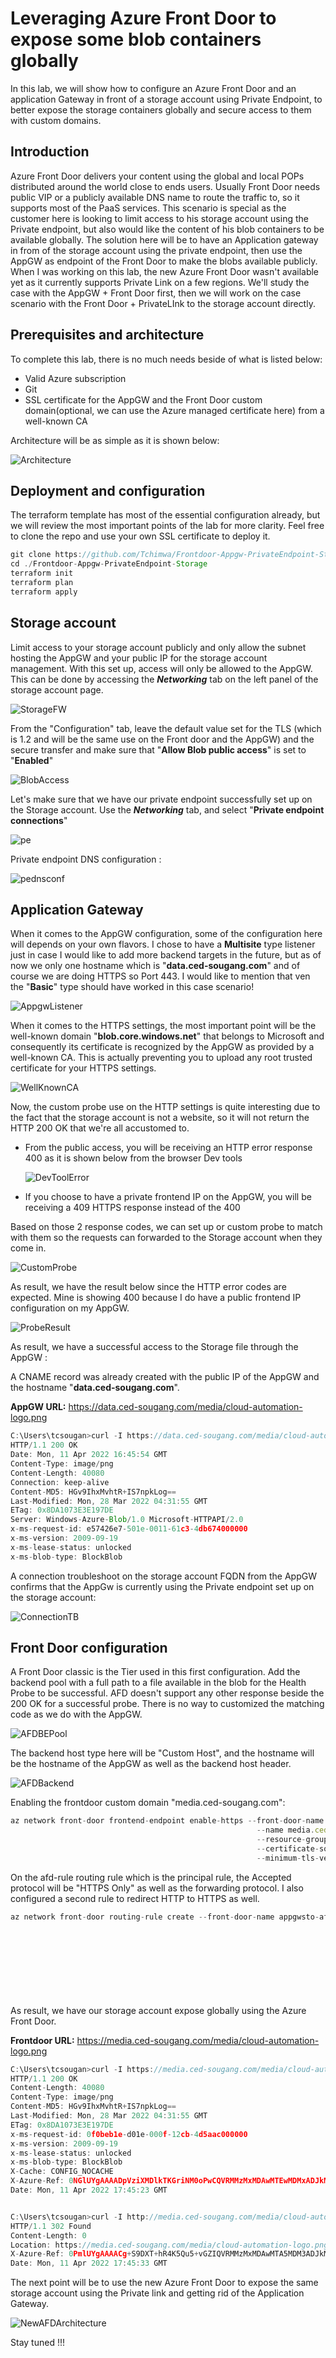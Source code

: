 # Leveraging Azure Front Door to expose some blob containers globally

In this lab, we will show how to configure an Azure Front Door and an application Gateway in front of a storage account using Private Endpoint, to better expose the storage containers globally and secure access to them with custom domains.

## Introduction

Azure Front Door delivers your content using the global and local POPs distributed around the world close to ends users. Usually Front Door needs public VIP or a publicly available DNS name to route the traffic to, so it supports most of the PaaS services. This scenario is special as the customer here is looking to limit access to his storage account using the Private endpoint, but also would like the content of his blob containers to be available globally. The solution here will be to have an Application gateway in from of the storage account using the private endpoint, then use the AppGW as endpoint of the Front Door to make the blobs available publicly.
When I was working on this lab, the new Azure Front Door wasn't available yet as it currently supports Private Link on a few regions. We'll study the case with the AppGW + Front Door first, then we will work on the case scenario with the Front Door + PrivateLInk to the storage account directly.

## Prerequisites and architecture

To complete this lab, there is no much needs beside of what is listed below:

- Valid Azure subscription
- Git
- SSL certificate for the AppGW and the Front Door custom domain(optional, we can use the Azure managed certificate here) from a well-known CA

Architecture will be as simple as it is shown below:

![Architecture](https://github.com/Tchimwa/Frontdoor-Appgw-Storage/blob/main/images/Architecture.png)

## Deployment and configuration

The terraform template has most of the essential configuration already, but we will review the most important points of the lab for more clarity. Feel free to clone the repo and use your own SSL certificate to deploy it.  

```typescript
git clone https://github.com/Tchimwa/Frontdoor-Appgw-PrivateEndpoint-Storage.git
cd ./Frontdoor-Appgw-PrivateEndpoint-Storage
terraform init
terraform plan 
terraform apply
```

## Storage account

Limit access to your storage account publicly and only allow the subnet hosting the AppGW and your public IP for the storage account management. With this set up, access will only be allowed to the AppGW. This  can be done by accessing the ***Networking*** tab on the left panel of the storage account page.

![StorageFW](https://github.com/Tchimwa/Frontdoor-Appgw-Storage/blob/main/images/StorageFirewalls.png)

From the "Configuration" tab, leave the default value set for the TLS (which is 1.2 and will be the same use on the Front door and the AppGW) and the secure transfer and make sure that  "**Allow Blob public access**" is set to "**Enabled**"

![BlobAccess](https://github.com/Tchimwa/Frontdoor-Appgw-Storage/blob/main/images/BlobAccess.png)

Let's make sure that we have our private endpoint successfully set up on the Storage account. Use the ***Networking*** tab, and select "**Private endpoint connections**"

![pe](https://github.com/Tchimwa/Frontdoor-Appgw-Storage/blob/main/images/pe.png)

Private endpoint DNS configuration :

![pednsconf](https://github.com/Tchimwa/Frontdoor-Appgw-Storage/blob/main/images/pednsconf.png)

## Application Gateway

When it comes to the AppGW configuration, some of the configuration here will depends on your own flavors. I chose to have a **Multisite** type listener just in case I would like to add more backend targets in the future, but as of now we only one hostname which is "**data.ced-sougang.com**" and of course we are doing HTTPS so Port 443. I would like to mention that ven the "**Basic**" type should have worked in this case scenario!

![AppgwListener](https://github.com/Tchimwa/Frontdoor-Appgw-Storage/blob/main/images/AppgwListener.png)

When it comes to the HTTPS settings, the most important point will be the well-known domain "**blob.core.windows.net**" that belongs to Microsoft and consequently its certificate is recognized by the AppGW as provided by a well-known CA. This is actually preventing you to upload any root trusted certificate for your HTTPS settings.

![WellKnownCA](https://github.com/Tchimwa/Frontdoor-Appgw-Storage/blob/main/images/WellKnownCA.png)

Now, the custom probe use on the HTTP settings is quite interesting due to the fact that the storage account is not a website, so it will not return the HTTP 200 OK that we're all accustomed to.

- From the public access, you will be receiving an HTTP error response 400 as it is shown below from the browser Dev tools

    ![DevToolError](https://github.com/Tchimwa/Frontdoor-Appgw-Storage/blob/main/images/DevToolError.png)
    
- If you choose to have a private frontend IP on the AppGW, you will be receiving a 409 HTTPS response instead of the 400

Based on those 2 response codes, we can set up or custom probe to match with them so the requests can forwarded to the Storage account when they come in.

   ![CustomProbe](https://github.com/Tchimwa/Frontdoor-Appgw-Storage/blob/main/images/CustomProbe.png)
    
As result, we have the result below since the HTTP error codes are expected. Mine is showing 400 because I do have a public frontend IP configuration on my AppGW.

   ![ProbeResult](https://github.com/Tchimwa/Frontdoor-Appgw-Storage/blob/main/images/ProbeResult.png)

As result, we have a successful access to the Storage file through the AppGW :

A CNAME record was already created with the public IP of the AppGW and the hostname "**data.ced-sougang.com**".

**AppGW URL:** <https://data.ced-sougang.com/media/cloud-automation-logo.png>

```typescript
C:\Users\tcsougan>curl -I https://data.ced-sougang.com/media/cloud-automation-logo.png
HTTP/1.1 200 OK
Date: Mon, 11 Apr 2022 16:45:54 GMT
Content-Type: image/png
Content-Length: 40080
Connection: keep-alive
Content-MD5: HGv9IhxMvhtR+IS7npkLog==
Last-Modified: Mon, 28 Mar 2022 04:31:55 GMT
ETag: 0x8DA1073E3E197DE
Server: Windows-Azure-Blob/1.0 Microsoft-HTTPAPI/2.0
x-ms-request-id: e57426e7-501e-0011-61c3-4db674000000
x-ms-version: 2009-09-19
x-ms-lease-status: unlocked
x-ms-blob-type: BlockBlob
```

A connection troubleshoot on the storage account FQDN from the AppGW confirms that the AppGw is currently using the Private endpoint set up on the storage account:

![ConnectionTB](https://github.com/Tchimwa/Frontdoor-Appgw-Storage/blob/main/images/ConnectionTB.png)

## Front Door configuration

A Front Door classic is the Tier used in this first configuration. Add the backend pool with a full path to a file available in the blob for the Health Probe to be successful. AFD doesn't support any other response beside the 200 OK for a successful probe. There is no way to customized the matching code as we do with the AppGW.

![AFDBEPool](https://github.com/Tchimwa/Frontdoor-Appgw-Storage/blob/main/images/AFDBEPool.png)

The backend host type here will be "Custom Host", and the hostname will be the hostname of the AppGW as well as the backend host header.

![AFDBackend](https://github.com/Tchimwa/Frontdoor-Appgw-Storage/blob/main/images/AFDBackend.png)

Enabling the frontdoor custom domain "media.ced-sougang.com":

```TypeScript
az network front-door frontend-endpoint enable-https --front-door-name appgwsto-afd
                                                       --name media.ced-sougang.com
                                                       --resource-group appgwsto-rg
                                                       --certificate-source FrontDoor
                                                       --minimum-tls-version 1.2
```

On the afd-rule routing rule which is the principal rule, the Accepted protocol will be "HTTPS Only" as well as the forwarding protocol. I also configured a second rule to redirect HTTP to HTTPS as well.

```TypeScript
az network front-door routing-rule create --front-door-name appgwsto-afd --frontend-endpoints media-ced-sougang-com 
                                                                                --custom-host media.ced-sougang.com 
                                                                                --name afd-rule-http
                                                                                --resource-group appgwsto-rg 
                                                                                --route-type Redirect 
                                                                                --disabled false 
                                                                                --redirect-protocol HttpsOnly 
                                                                                --redirect-type Found
                                                                                                                                    
```

As result, we have our storage account expose globally using the Azure Front Door.

**Frontdoor URL:** <https://media.ced-sougang.com/media/cloud-automation-logo.png>

```typescript
C:\Users\tcsougan>curl -I https://media.ced-sougang.com/media/cloud-automation-logo.png
HTTP/1.1 200 OK
Content-Length: 40080
Content-Type: image/png
Content-MD5: HGv9IhxMvhtR+IS7npkLog==
Last-Modified: Mon, 28 Mar 2022 04:31:55 GMT
ETag: 0x8DA1073E3E197DE
x-ms-request-id: 0f0beb1e-d01e-000f-12cb-4d5aac000000
x-ms-version: 2009-09-19
x-ms-lease-status: unlocked
x-ms-blob-type: BlockBlob
X-Cache: CONFIG_NOCACHE
X-Azure-Ref: 0NGlUYgAAAADpVziXMDlkTKGriNM0oPwCQVRMMzMxMDAwMTEwMDMxADJkMzA5NmVhLWE3MDgtNDE0Zi1hMjUzLTdjMWI3ZDIxMDU4Ng==
Date: Mon, 11 Apr 2022 17:45:23 GMT


C:\Users\tcsougan>curl -I http://media.ced-sougang.com/media/cloud-automation-logo.png
HTTP/1.1 302 Found
Content-Length: 0
Location: https://media.ced-sougang.com/media/cloud-automation-logo.png
X-Azure-Ref: 0PmlUYgAAAACg+S9DXT+hR4K5Qu5+vGZIQVRMMzMxMDAwMTA5MDM3ADJkMzA5NmVhLWE3MDgtNDE0Zi1hMjUzLTdjMWI3ZDIxMDU4Ng==
Date: Mon, 11 Apr 2022 17:45:33 GMT

```

The next point will be to use the new Azure Front Door to expose the same storage account using the Private link and getting rid of the Application Gateway.

![NewAFDArchitecture](https://github.com/Tchimwa/Frontdoor-Appgw-Storage/blob/main/images/NewAFDArchitecture.png)

Stay tuned !!!
